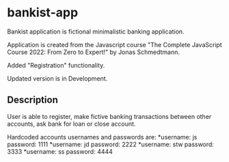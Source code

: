 # bankist-app

Bankist application is fictional minimalistic banking application.

Application is created from the Javascript course "The Complete JavaScript Course 2022: From Zero to Expert!" by Jonas Schmedtmann.

Added "Registration" functionality.

Updated version is in Development.

## Description

User is able to register, make fictive banking transactions between other accounts, ask bank for loan or close account.

Hardcoded accounts usernames and passwords are:
  *username: js password: 1111
  *username: jd password: 2222
  *username: stw password: 3333
  *username: ss password: 4444
 
